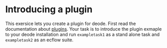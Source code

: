 # Introducing a plugin

This exersice lets you create a plugin for deode. First read the documentation about [plugins](https://destination-earth-digital-twins.github.io/deode-prototype-docs/misc_section_in_doc_page.html#plug-ins). Your task is to introduce the plugin exmaple to your deode installation and run `exampletask1` as a stand alone task and `exampletask2` as an ecflow suite.
